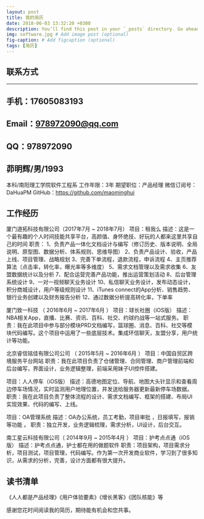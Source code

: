 ```yaml
---
layout: post
title: 我的简历
date: 2018-06-03 13:32:20 +0300
description: You’ll find this post in your `_posts` directory. Go ahead and edit it and re-build the site to see your changes. # Add post description (optional)
img: software.jpg # Add image post (optional)
fig-caption: # Add figcaption (optional)
tags: [简历]
---
```




## 联系方式
---
手机：17605083193
---
Email：978972090@qq.com
---
QQ：978972090
---
茆明辉/男/1993
---
本科/南阳理工学院软件工程系
工作年限：3年
期望职位：产品经理
微信订阅号：DaHuaPM
GitHub：https://github.com/maominghui

## 工作经历

厦门道拓科技有限公司（2017年7月 ~ 2018年7月）
项目：租我么 
描述：这是一个最有趣的个人时间技能共享平台，高颜值、身怀绝技、好玩的人都来这里共享自己的时间 
职责： 
1、负责产品一体化文档设计与编写（修订历史、版本说明、全局说明、原型图、数据分析、体系规则、思维导图） 
2、负责产品设计、验收，产品上线、项目管理、战略规划 
3、完善下单流程，退款流程，申诉流程
4、主页推荐算法（点击率，转化率，曝光率等多维度） 
5、需求文档管理以及需求收集
6、友盟数据统计以及分析
7、配合运营完善产品功能，推出运营策划活动
8、后台管理系统设计
9、一对一视频聊天业务设计
10、私信聊天业务设计，发布动态设计，积分商城设计，用户等级规则设计
11、iTunes connect的App分析、销售趋势、银行业务创建以及财务报告分析
12、通过数据分析提高转化率，下单率

厦门致一科技 （ 2016年6月 ~ 2017年6月 ）
项目：球长社圈（iOS版）
描述：NBA相关App，直播、比赛、资讯、百科、社交、约球约战等一站式服务。
职责：我在此项目中参与部分模块PRD文档编写，篮球圈、消息、百科、社交等模块代码编写。这个项目中运用了一些底层技术。集成环信聊天，友盟分享，用户统计等功能。

北京睿信铭佳有限公司公司 （ 2015年5月 ~ 2016年6月 ）
项目：中国自贸区跨境服务平台网站
职责：我在此项目负责了仓储管理、合同管理、商户管理前端和后台编写，界面设计，业务逻辑整理，前端采用妹子UI控件搭建。

项目：人人停车（iOS版）
描述：高德地图定位、导航、地图大头针显示和查看周边停车场情况，实时监测用户地理位置，并发送给服务器更新最新停车场数据。
职责：我在此项目负责了整体流程的设计、需求文档编写、框架的搭建、布局UI实现效果、代码的编写、上线。

项目：OA管理系统
描述：OA办公系统，员工考勤，项目审批 ，日报填写，报销等功能 。
职责：独立开发，业务逻辑梳理，需求分析，UI设计，后台交互。

南工星云科技有限公司（ 2014年9月 ~ 2015年4月 ）
项目：护考点点通（iOS版）
描述：护考点点通，护士都在用的做题软件
职责：项目架构，项目需求分析，项目测试，项目管理，代码编写。作为第一次开发商业软件，学习到了很多知识，从需求的分析，完善，设计方面都有很大提升。

## 读书清单

《人人都是产品经理》《用户体验要素》《增长黑客》《团队核能》等



感谢您花时间阅读我的简历，期待能有机会和您共事。
